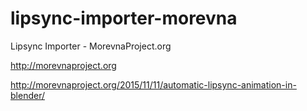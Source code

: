 # lipsync-importer-morevna

Lipsync Importer - MorevnaProject.org

http://morevnaproject.org

http://morevnaproject.org/2015/11/11/automatic-lipsync-animation-in-blender/

